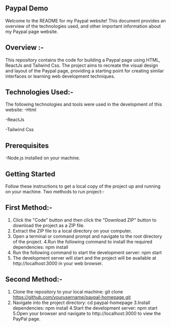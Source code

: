 ## Paypal Demo
Welcome to the README for my Paypal website! This document provides an overview of the technologies used, and other important information about my Paypal page website.

## Overview :-
This repository contains the code for building a Paypal page using HTML, ReactJs and Tailwind Css. The project aims to recreate the visual design and layout of the Paypal page, providing a starting point for creating similar interfaces or learning web development techniques.

## Technologies Used:-
The following technologies and tools were used in the development of this website:
-Html

-ReactJs

-Tailwind Css

## Prerequisites
-Node.js installed on your machine.

## Getting Started
Follow these instructions to get a local copy of the project up and running on your machine.
Two methods to run project:-
 ## First Method:-
 1. Click the "Code" button and then click the "Download ZIP" button to download the project as a ZIP file.
 2. Extract the ZIP file to a local directory on your computer.
 3. Open a terminal or command prompt and navigate to the root directory of the project.
 4.Run the following command to install the required dependencies:  npm install
 5. Run the following command to start the development server: npm start
 6. The development server will start and the project will be available at http://localhost:3000 in your web browser.

 ## Second Method:-
 1. Clone the repository to your local machine:
    git clone https://github.com/yourusername/paypal-homepage.git
 2. Navigate into the project directory:
    cd paypal-homepage
 3.Install dependencies:
   npm install
 4.Start the development server:
   npm start
 5.Open your browser and navigate to http://localhost:3000 to view the PayPal page.







